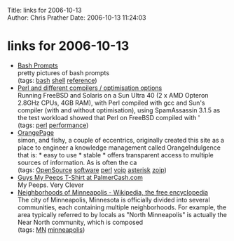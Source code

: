 Title: links for 2006-10-13  
Author: Chris Prather
Date: 2006-10-13 11:24:03

# links for 2006-10-13
<ul class="delicious">
	<li>
		<div class="delicious-link"><a href="http://www.gilesorr.com/bashprompt/prompts/">Bash Prompts</a></div>
		<div class="delicious-extended">pretty pictures of bash prompts</div>
		<div class="delicious-tags">(tags: <a href="http://del.icio.us/perigrin/bash">bash</a> <a href="http://del.icio.us/perigrin/shell">shell</a> <a href="http://del.icio.us/perigrin/reference">reference</a>)</div>
	</li>
	<li>
		<div class="delicious-link"><a href="http://use.perl.org/~nik/journal/30936">Perl and different compilers / optimisation options</a></div>
		<div class="delicious-extended">Running FreeBSD and Solaris on a Sun Ultra 40 (2 x AMD Opteron 2.8GHz CPUs, 4GB RAM), with Perl compiled with gcc and Sun's compiler (with and without optimisation), using SpamAssassin 3.1.5 as the test workload showed that Perl on FreeBSD compiled with '</div>
		<div class="delicious-tags">(tags: <a href="http://del.icio.us/perigrin/perl">perl</a> <a href="http://del.icio.us/perigrin/performance">performance</a>)</div>
	</li>
	<li>
		<div class="delicious-link"><a href="http://uc.org/read/">OrangePage</a></div>
		<div class="delicious-extended">simon, and fishy, a couple of eccentrics, originally created this site as a place to engineer a knowledge management called OrangeIndulgence that is: * easy to use * stable * offers transparent access to multiple sources of information. As is often the ca</div>
		<div class="delicious-tags">(tags: <a href="http://del.icio.us/perigrin/OpenSource">OpenSource</a> <a href="http://del.icio.us/perigrin/software">software</a> <a href="http://del.icio.us/perigrin/perl">perl</a> <a href="http://del.icio.us/perigrin/voip">voip</a> <a href="http://del.icio.us/perigrin/asterisk">asterisk</a> <a href="http://del.icio.us/perigrin/zoip">zoip</a>)</div>
	</li>
	<li>
		<div class="delicious-link"><a href="http://www.palmercash.com/product.asp?3=308">Guys My Peeps T-Shirt at PalmerCash.com</a></div>
		<div class="delicious-extended">My Peeps. Very Clever</div>
	</li>
	<li>
		<div class="delicious-link"><a href="http://en.wikipedia.org/wiki/Neighborhoods_of_Minneapolis">Neighborhoods of Minneapolis - Wikipedia, the free encyclopedia</a></div>
		<div class="delicious-extended">The city of Minneapolis, Minnesota is officially divided into several communities, each containing multiple neighborhoods. For example, the area typically referred to by locals as "North Minneapolis" is actually the Near North community, which is composed</div>
		<div class="delicious-tags">(tags: <a href="http://del.icio.us/perigrin/MN">MN</a> <a href="http://del.icio.us/perigrin/minneapolis">minneapolis</a>)</div>
	</li>
</ul>

